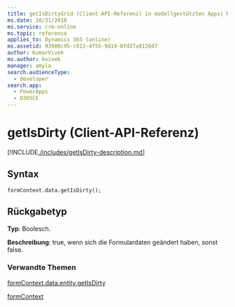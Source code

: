 ```yaml
---
title: getIsDirtyGrid (Client-API-Referenz) in modellgestützten Apps| MicrosoftDocs
ms.date: 10/31/2018
ms.service: crm-online
ms.topic: reference
applies_to: Dynamics 365 (online)
ms.assetid: 93908c95-c813-4f55-9d19-8fd27a0126d7
author: KumarVivek
ms.author: kvivek
manager: amyla
search.audienceType:
  - developer
search.app:
  - PowerApps
  - D365CE
---
```

# <a name="getisdirty-client-api-reference"></a>getIsDirty (Client-API-Referenz)



[!INCLUDE[./includes/getIsDirty-description.md](./includes/getIsDirty-description.md)]

## <a name="syntax"></a>Syntax

`formContext.data.getIsDirty();`

## <a name="return-type"></a>Rückgabetyp

**Typ**: Boolesch.

**Beschreibung**: true, wenn sich die Formulardaten geändert haben, sonst false.

### <a name="related-topics"></a>Verwandte Themen

[formContext.data.entity.getIsDirty](../formContext-data-entity/getIsDirty.md)

[formContext](../../clientapi-form-context.md)

